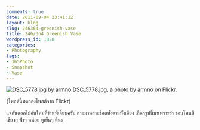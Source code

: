 ```yaml
---
comments: true
date: 2011-09-04 23:41:12
layout: blog
slug: 246364-greenish-vase
title: 246/364 Greenish Vase
wordpress_id: 1828
categories:
- Photography
tags:
- 365Photo
- Snapshot
- Vase
---
```


[![DSC_5778.jpg by armno](http://farm7.static.flickr.com/6204/6110810557_6b422126d3.jpg)](http://www.flickr.com/photos/armno/6110810557/)
[DSC_5778.jpg](http://www.flickr.com/photos/armno/6110810557/), a photo by [armno](http://www.flickr.com/photos/armno/) on Flickr.


(โพสต์นี้ทดลองโพสต์จาก Flickr)

แจกันดอกไม้อันใหม่ที่ร้านพี่เจี๊ยบครับ ถ่ายมาหลายช็อตทั้งตรงทั้งเอียง เลือกรูปนี้มาเพราะว่า ชอบโทนสี เขียวๆ ฟ้าๆ หน่อย ดูเย็นๆ ดีนะ
